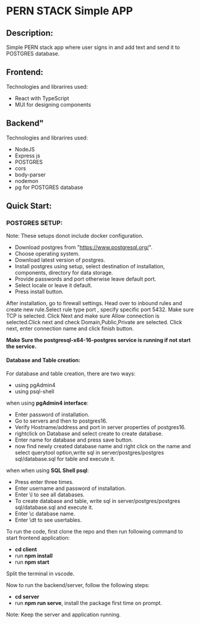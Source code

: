 # PERN STACK Simple APP

## Description:

Simple PERN stack app where user signs in and add text and send it to POSTGRES database.

## Frontend:

Technologies and librarires used:

- React with TypeScript
- MUI for designing components

## Backend"

Technologies and librarires used:

- NodeJS
- Express js
- POSTGRES
- cors
- body-parser
- nodemon
- pg for POSTGRES database

## Quick Start:

### POSTGRES SETUP:

Note: These setups donot include docker configuration.


* Download postgres from "https://www.postgresql.org/".
* Choose operating system.
* Download latest version of postgres.
* Install postgres using setup, select destination of installation, components, directory for data storage.
* Provide passwords and port otherwise leave  default port.
* Select locale or leave it default.
* Press install button.

After installation, go to firewall settings. Head over to inbound rules and create new rule.Select rule type port , specify specific port 5432. Make sure TCP is selected. Click Next and make sure Allow connection is selected.Click next and check Domain,Public,Private are selected. Click next, enter connection name and click finish button.

**Make Sure the postgresql-x64-16-postgres service is running if not start the service.** 

#### Database and Table creation:
For database and table creation, there are two ways:
* using pgAdmin4
* using psql-shell

when using **pgAdmin4 interface**:

* Enter password of installation.
* Go to servers and then to postgres16.
* Verify Hostname/address and port in server properties of postgres16.
* rightclick on Database and select create to create database.
* Enter name for database and press save button.
* now find newly created database name and right click on the name and select querytool option,write sql in server/postgres/postgres sql/database.sql for table and execute it.


when when using **SQL Shell psql**:
* Press enter three times.
* Enter username and password of installation.
* Enter \l to see all databases.
* To create database and table, write sql in server/postgres/postgres sql/database.sql and execute it.
* Enter \c database name.
* Enter \dt to see usertables.



To run the code, first clone the repo and then run following command to start frontend application:

- **cd client**
- run **npm install**
- run **npm start**

Split the terminal in vscode.

Now to run the backend/server, follow the following steps:

- **cd server**
- run **npm run serve**, install the package first time on prompt.


Note: Keep the server and application running.
